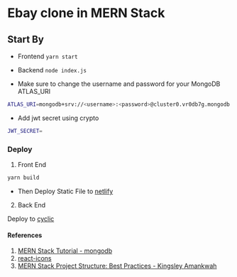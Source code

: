 # Ebay clone in MERN Stack

## Start By

- Frontend
  `yarn start`

- Backend
  `node index.js`

- Make sure to change the username and password for your MongoDB ATLAS_URI

```bash
ATLAS_URI=mongodb+srv://<username>:<password>@cluster0.vr0db7g.mongodb.net/?retryWrites=true&w=majority

```

- Add jwt secret using crypto

```bash
JWT_SECRET=
```



### Deploy 

1. Front End

```bash
yarn build
```
- Then Deploy Static File to [netlify](https://app.netlify.com/)

2. Back End 

Deploy to [cyclic](https://www.cyclic.sh/)


#### References

1. [MERN Stack Tutorial - mongodb](https://www.mongodb.com/languages/mern-stack-tutorial)
2. [react-icons](https://react-icons.github.io/)
3. [MERN Stack Project Structure: Best Practices - Kingsley Amankwah](https://dev.to/kingsley/mern-stack-project-structure-best-practices-2adk)
